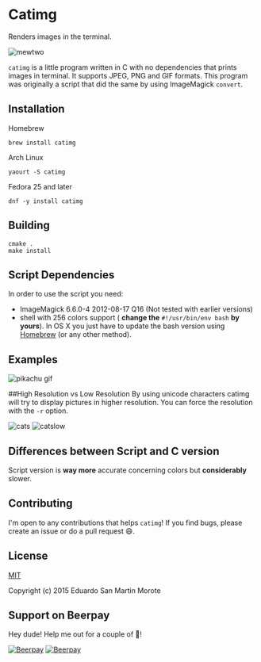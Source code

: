 Catimg
======

Renders images in the terminal.

![mewtwo](https://cloud.githubusercontent.com/assets/664177/10267523/f81296de-6a97-11e5-99d0-d2124bd6a9e3.png)

`catimg` is a little program written in C with no dependencies that prints images in terminal.
It supports JPEG, PNG and GIF formats. This program was originally a script that
did the same by using ImageMagick `convert`.

Installation
------------

Homebrew
```
brew install catimg
```
Arch Linux
```
yaourt -S catimg
```
Fedora 25 and later
```
dnf -y install catimg
```

Building
--------

```
cmake .
make install
```

Script Dependencies
-------------------
In order to use the script you need:

* ImageMagick 6.6.0-4 2012-08-17 Q16 (Not tested with earlier versions)
* shell with 256 colors support ( __change the__ `#!/usr/bin/env bash` __by
    yours__). In OS X you just have to update the bash version using
    [Homebrew](http://brew.sh/) (or any other method).

Examples
--------

![pikachu gif](https://cloud.githubusercontent.com/assets/664177/10122393/6846151e-6518-11e5-9a21-9be0c0765267.gif)

##High Resolution vs Low Resolution
By using unicode characters catimg will try to display pictures in higher resolution. You can force the resolution with the `-r` option.

![cats](https://cloud.githubusercontent.com/assets/664177/10267481/da74d106-6a96-11e5-937d-efd452e53170.png)
![catslow](https://cloud.githubusercontent.com/assets/664177/10267494/07464a48-6a97-11e5-813e-0645f56b4c4f.png)

Differences between Script and C version
----------------------------------------

Script version is **way more** accurate concerning colors but **considerably**
slower.

Contributing
------------

I'm open to any contributions that helps `catimg`!  If you find bugs, please
create an issue or do a pull request :smile:.

License
-------

[MIT](http://opensource.org/licenses/MIT)

Copyright (c) 2015 Eduardo San Martin Morote

## Support on Beerpay
Hey dude! Help me out for a couple of :beers:!

[![Beerpay](https://beerpay.io/posva/catimg/badge.svg?style=beer-square)](https://beerpay.io/posva/catimg)  [![Beerpay](https://beerpay.io/posva/catimg/make-wish.svg?style=flat-square)](https://beerpay.io/posva/catimg?focus=wish)
